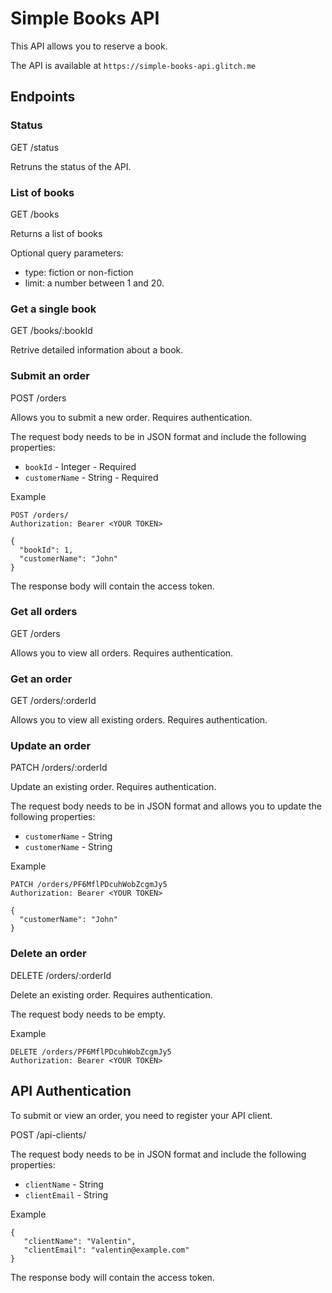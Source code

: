 # Simple Books API #

This API allows you to reserve a book. 

The API is available at `https://simple-books-api.glitch.me`

## Endpoints ##

### Status ###

GET /status

Retruns the status of the API. 

### List of books ###

GET /books

Returns a list of books

Optional query parameters:

- type: fiction or non-fiction
- limit: a number between 1 and 20. 


### Get a single book ###

GET /books/:bookId

Retrive detailed information about a book.


### Submit an order ###

POST /orders

Allows you to submit a new order. Requires authentication.

The request body needs to be in JSON format and include the following properties:

 - `bookId` - Integer - Required
 - `customerName` - String - Required

Example
```
POST /orders/
Authorization: Bearer <YOUR TOKEN>

{
  "bookId": 1,
  "customerName": "John"
}
```

The response body will contain the access token.

### Get all orders ###

GET /orders

Allows you to view all orders. Requires authentication.

### Get an order ###

GET /orders/:orderId

Allows you to view all existing orders. Requires authentication.

### Update an order ###

PATCH /orders/:orderId

Update an existing order. Requires authentication.

The request body needs to be in JSON format and allows you to update the following properties:

 - `customerName` - String
 - `customerName` - String
 
 Example
```
PATCH /orders/PF6MflPDcuhWobZcgmJy5
Authorization: Bearer <YOUR TOKEN>

{
  "customerName": "John"
}
```

### Delete an order ###

DELETE /orders/:orderId

Delete an existing order. Requires authentication.

The request body needs to be empty.

 Example
```
DELETE /orders/PF6MflPDcuhWobZcgmJy5
Authorization: Bearer <YOUR TOKEN>
```

## API Authentication ##

To submit or view an order, you need to register your API client.

POST /api-clients/

The request body needs to be in JSON format and include the following properties:

 - `clientName` - String
 - `clientEmail` - String
 
 Example
 
 ```
 {
    "clientName": "Valentin",
    "clientEmail": "valentin@example.com"
}
 ```
 
The response body will contain the access token.
